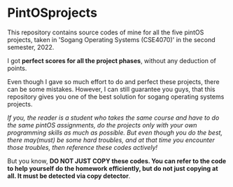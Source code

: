 # PintOSprojects

This repository contains source codes of mine for all the five pintOS projects, taken in 'Sogang Operating Systems (CSE4070)' in the second semester, 2022.

I got **perfect scores for all the project phases**, without any deduction of points.

Even though I gave so much effort to do and perfect these projects, there can be some mistakes. However, I can still guarantee you guys, that this repository gives you one of the best solution for sogang operating systems projects.

*If you, the reader is a student who takes the same course and have to do the same pintOS assignments, do the projects only with your own programming skills as much as possible. But even though you do the best, there may(must) be some hard troubles, and at that time you encounter those troubles, then reference these codes actively!*

But you know, **DO NOT JUST COPY these codes. You can refer to the code to help yourself do the homework efficiently, but do not just copying at all. It must be detected via copy detector**.
